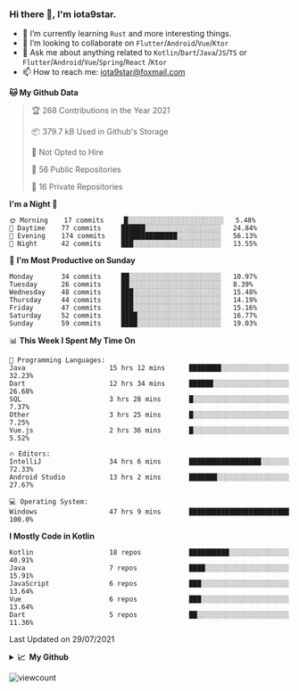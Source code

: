 ### Hi there 👋, I'm iota9star.

- 🌱 I’m currently learning `Rust` and more interesting things.
- 👯 I’m looking to collaborate on `Flutter`/`Android`/`Vue`/`Ktor`
- 💬 Ask me about anything related to `Kotlin`/`Dart`/`Java`/`JS`/`TS` or `Flutter`/`Android`/`Vue`/`Spring`/`React`
  /`Ktor`
- 📫 How to reach me: [iota9star@foxmail.com](iota9star@foxmail.com)



<!--START_SECTION:waka-->
**🐱 My Github Data** 

> 🏆 268 Contributions in the Year 2021
 > 
> 📦 379.7 kB Used in Github's Storage 
 > 
> 🚫 Not Opted to Hire
 > 
> 📜 56 Public Repositories 
 > 
> 🔑 16 Private Repositories  
 > 
**I'm a Night 🦉** 

```text
🌞 Morning    17 commits     █░░░░░░░░░░░░░░░░░░░░░░░░   5.48% 
🌆 Daytime    77 commits     ██████░░░░░░░░░░░░░░░░░░░   24.84% 
🌃 Evening    174 commits    ██████████████░░░░░░░░░░░   56.13% 
🌙 Night      42 commits     ███░░░░░░░░░░░░░░░░░░░░░░   13.55%

```
📅 **I'm Most Productive on Sunday** 

```text
Monday       34 commits     ██░░░░░░░░░░░░░░░░░░░░░░░   10.97% 
Tuesday      26 commits     ██░░░░░░░░░░░░░░░░░░░░░░░   8.39% 
Wednesday    48 commits     ███░░░░░░░░░░░░░░░░░░░░░░   15.48% 
Thursday     44 commits     ███░░░░░░░░░░░░░░░░░░░░░░   14.19% 
Friday       47 commits     ███░░░░░░░░░░░░░░░░░░░░░░   15.16% 
Saturday     52 commits     ████░░░░░░░░░░░░░░░░░░░░░   16.77% 
Sunday       59 commits     ████░░░░░░░░░░░░░░░░░░░░░   19.03%

```


📊 **This Week I Spent My Time On** 

```text
💬 Programming Languages: 
Java                     15 hrs 12 mins      ████████░░░░░░░░░░░░░░░░░   32.23% 
Dart                     12 hrs 34 mins      ██████░░░░░░░░░░░░░░░░░░░   26.68% 
SQL                      3 hrs 28 mins       █░░░░░░░░░░░░░░░░░░░░░░░░   7.37% 
Other                    3 hrs 25 mins       █░░░░░░░░░░░░░░░░░░░░░░░░   7.25% 
Vue.js                   2 hrs 36 mins       █░░░░░░░░░░░░░░░░░░░░░░░░   5.52%

🔥 Editors: 
IntelliJ                 34 hrs 6 mins       ██████████████████░░░░░░░   72.33% 
Android Studio           13 hrs 2 mins       ███████░░░░░░░░░░░░░░░░░░   27.67%

💻 Operating System: 
Windows                  47 hrs 9 mins       █████████████████████████   100.0%

```

**I Mostly Code in Kotlin** 

```text
Kotlin                   18 repos            ██████████░░░░░░░░░░░░░░░   40.91% 
Java                     7 repos             ████░░░░░░░░░░░░░░░░░░░░░   15.91% 
JavaScript               6 repos             ███░░░░░░░░░░░░░░░░░░░░░░   13.64% 
Vue                      6 repos             ███░░░░░░░░░░░░░░░░░░░░░░   13.64% 
Dart                     5 repos             ██░░░░░░░░░░░░░░░░░░░░░░░   11.36%

```



 Last Updated on 29/07/2021
<!--END_SECTION:waka-->

<details>
  <summary><b>📈&nbsp;&nbsp;My Github</b></summary>
  <br>
  <img src='https://github-profile-trophy.vercel.app/?username=iota9star'>
  <img src='https://bad-apple-github-readme.vercel.app/api?show_bg=1&username=iota9star&hide_title=true'>
  <img src='http://cr-skills-chart-widget.azurewebsites.net/api/api?username=iota9star'>
</details>


![viewcount](https://count.getloli.com/get/@iota9star?theme=rule34)
